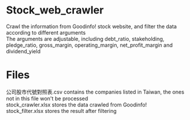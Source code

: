 # Stock_web_crawler
Crawl the information from Goodinfo! stock website, and filter the data according to different arguments  
The arguments are adjustable, including debt_ratio, stakeholding, pledge_ratio, gross_margin, operating_margin, net_profit_margin and dividend_yield  

# Files
公司股市代號對照表.csv contains the companies listed in Taiwan, the ones not in this file won't be processed  
stock_crawler.xlsx stores the data crawled from Goodinfo!  
stock_filter.xlsx stores the result after filtering
